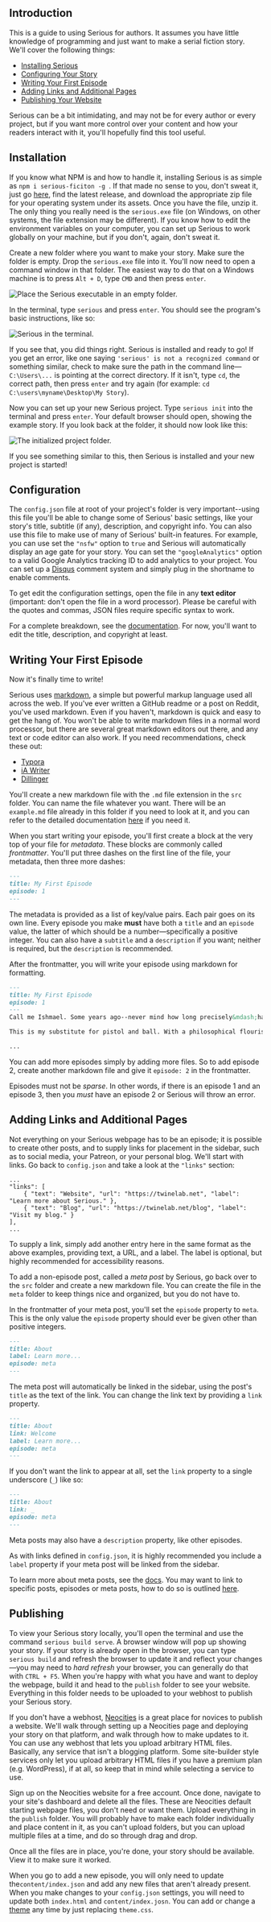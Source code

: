 ## Introduction

This is a guide to using Serious for authors. It assumes you have little knowledge of programming and just want to make a serial fiction story. We'll cover the following things:

- [Installing Serious](#installation)
- [Configuring Your Story](#configuration)
- [Writing Your First Episode](#writing-your-first-episode)
- [Adding Links and Additional Pages](#adding-links-and-additional-pages)
- [Publishing Your Website](#publishing)

Serious can be a bit intimidating, and may not be for every author or every project, but if you want more control over your content and how your readers interact with it, you'll hopefully find this tool useful.

## Installation

If you know what NPM is and how to handle it, installing Serious is as simple as `npm i serious-ficiton -g `. If that made no sense to you, don't sweat it, just go [here](https://github.com/ChapelR/serious-npm/releases), find the latest release, and download the appropriate zip file for your operating system under its assets. Once you have the file, unzip it. The only thing you really need is the `serious.exe` file (on Windows, on other systems, the file extension may be different). If you know how to edit the environment variables on your computer, you can set up Serious to work globally on your machine, but if you don't, again, don't sweat it.

Create a new folder where you want to make your story. Make sure the folder is empty. Drop the `serious.exe` file into it. You'll now need to open a command window in that folder. The easiest way to do that on a Windows machine is to press `Alt + D`, type `CMD` and then press `enter`.

![Place the Serious executable in an empty folder.](./assets/folder.jpg)

In the terminal, type `serious` and press `enter`. You should see the program's basic instructions, like so:

![Serious in the terminal.](./assets/cmd.jpg)

If you see that, you did things right. Serious is installed and ready to go! If you get an error, like one saying `'serious' is not a recognized command` or something similar, check to make sure the path in the command line&mdash;`C:\Users\...` is pointing at the correct directory. If it isn't, type `cd`, the correct path, then press `enter` and try again (for example: `cd C:\users\myname\Desktop\My Story`).

Now you can set up your new Serious project. Type `serious init` into the terminal and press `enter`. Your default browser should open, showing the example story. If you look back at the folder, it should now look like this:

![The initialized project folder.](./assets/init.jpg)

If you see something similar to this, then Serious is installed and your new project is started!

## Configuration

The `config.json` file at root of your project's folder is very important--using this file you'll be able to change some of Serious' basic settings, like your story's title, subtitle (if any), description, and copyright info. You can also use this file to make use of many of Serious' built-in features. For example, you can use set the `"nsfw"` option to `true` and Serious will automatically display an age gate for your story. You can set the `"googleAnalytics"` option to a valid Google Analytics tracking ID to add analytics to your project. You can set up a [Disqus](https://disqus.com/) comment system and simply plug in the shortname to enable comments.

To get edit the configuration settings, open the file in any **text editor** (important: don't open the file in a word processor). Please be careful with the quotes and commas, JSON files require specific syntax to work.

For a complete breakdown, see the [documentation](https://twinelab.net/serious/#/?id=configuration). For now, you'll want to edit the title, description, and copyright at least.

## Writing Your First Episode

Now it's finally time to write!

Serious uses [markdown](https://www.markdownguide.org/), a simple but powerful markup language used all across the web. If you've ever written a GitHub readme or a post on Reddit, you've used markdown. Even if you haven't, markdown is quick and easy to get the hang of. You won't be able to write markdown files in a normal word processor, but there are several great markdown editors out there, and any text or code editor can also work. If you need recommendations, check these out:

- [Typora](https://www.typora.io/)
- [iA Writer](https://ia.net/writer)
- [Dillinger](https://dillinger.io/)

You'll create a new markdown file with the `.md` file extension in the `src` folder. You can name the file whatever you want. There will be an `example.md` file already in this folder if you need to look at it, and you can refer to the detailed documentation [here](https://twinelab.net/serious/#/?id=writing-episodes) if you need it.

When you start writing your episode, you'll first create a block at the very top of your file for *metadata*. These blocks are commonly called *frontmatter*. You'll put three dashes on the first line of the file, your metadata, then three more dashes:

```markdown
---
title: My First Episode
episode: 1
---
```

The metadata is provided as a list of key/value pairs. Each pair goes on its own line. Every episode you make **must** have both a `title` and an `episode` value, the latter of which should be a number&mdash;specifically a positive integer. You can also have a `subtitle` and a `description` if you want; neither is required, but the `description` is recommended.

After the frontmatter, you will write your episode using markdown for formatting.

```markdown
---
title: My First Episode
episode: 1
---
Call me Ishmael. Some years ago--never mind how long precisely&mdash;having little or no money in my purse, and nothing particular to interest me on shore, I thought I would sail about a little and see the watery part of the world. It is a way I have of driving off the spleen, and regulating the circulation. Whenever I find myself growing grim about the mouth; whenever it is a damp, drizzly November in my soul; whenever I find myself involuntarily pausing before coffin warehouses, and bringing up the rear of every funeral I meet; and especially whenever my hypos get such an upper hand of me, that it requires a strong moral principle to prevent me from deliberately stepping into the street, and methodically knocking people's hats off&mdash;then, I account it high time to get to sea as soon as I can.

This is my substitute for pistol and ball. With a philosophical flourish Cato throws himself upon his sword; I quietly take to the ship. There is nothing surprising in this. If they but knew it, almost all men in their degree, some time or other, cherish very nearly the same feelings towards the ocean with me. There now is your insular city of the Manhattoes, belted round by wharves as Indian isles by coral reefs&mdash;commerce surrounds it with her surf.

...
```

You can add more episodes simply by adding more files. So to add episode 2, create another markdown file and give it `episode: 2` in the frontmatter.

Episodes must not be *sparse*. In other words, if there is an episode 1 and an episode 3, then you *must* have an episode 2 or Serious will throw an error.

## Adding Links and Additional Pages

Not everything on your Serious webpage has to be an episode; it is possible to create other posts, and to supply links for placement in the sidebar, such as to social media, your Patreon, or your personal blog. We'll start with links. Go back to `config.json` and take a look at the `"links"` section:

```
...
"links": [
    { "text": "Website", "url": "https://twinelab.net", "label": "Learn more about Serious." },
    { "text": "Blog", "url": "https://twinelab.net/blog", "label": "Visit my blog." }
],
...
```

To supply a link, simply add another entry here in the same format as the above examples, providing text, a URL, and a label. The label is optional, but highly recommended for accessibility reasons.

To add a non-episode post, called a *meta post* by Serious, go back over to the `src` folder and create a new markdown file. You can create the file in the `meta` folder to keep things nice and organized, but you do not have to.

In the frontmatter of your meta post, you'll set the `episode` property to `meta`. This is the only value the `episode` property should ever be given other than positive integers.

```markdown
---
title: About
label: Learn more...
episode: meta
---
```

The meta post will automatically be linked in the sidebar, using the post's `title` as the text of the link. You can change the link text by providing a `link` property.

```markdown
---
title: About
link: Welcome
label: Learn more...
episode: meta
---
```

If you don't want the link to appear at all, set the `link` property to a single underscore (`_`) like so:

```markdown
---
title: About
link: _
episode: meta
---
```

Meta posts may also have a `description` property, like other episodes. 

As with links defined in `config.json`, it is highly recommended you include a `label` property if your meta post will be linked from the sidebar.

To learn more about meta posts, see the [docs](https://twinelab.net/serious/#/?id=meta-posts). You may want to link to specific posts, episodes or meta posts, how to do so is outlined [here](https://twinelab.net/serious/#/?id=url-scheme).

## Publishing

To view your Serious story locally, you'll open the terminal and use the command `serious build serve`. A browser window will pop up showing your story. If your story is already open in the browser, you can type `serious build` and refresh the browser to update it and reflect your changes&mdash;you may need to *hard refresh* your browser, you can generally do that with `CTRL + F5`. When you're happy with what you have and want to deploy the webpage, build it and head to the `publish` folder to see your website. Everything in this folder needs to be uploaded to your webhost to publish your Serious story.

If you don't have a webhost, [Neocities](https://neocities.org/) is a great place for novices to publish a website. We'll walk through setting up a Neocities page and deploying your story on that platform, and walk through how to make updates to it. You can use any webhost that lets you upload arbitrary HTML files. Basically, any service that isn't a blogging platform. Some site-builder style services only let you upload arbitrary HTML files if you have a premium plan (e.g. WordPress), if at all, so keep that in mind while selecting a service to use.

Sign up on the Neocities website for a free account. Once done, navigate to your site's dashboard and delete all the files. These are Neocities default starting webpage files, you don't need or want them. Upload everything in the `publish` folder. You will probably have to make each folder individually and place content in it, as you can't upload folders, but you can upload multiple files at a time, and do so through drag and drop.

Once all the files are in place, you're done, your story should be available. View it to make sure it worked.

When you go to add a new episode, you will only need to update the`content/index.json` and add any new files that aren't already present. When you make changes to your `config.json` settings, you will need to update both `index.html` and `content/index.josn`. You can add or change a [theme](https://github.com/ChapelR/serious-themes) any time by just replacing `theme.css`.